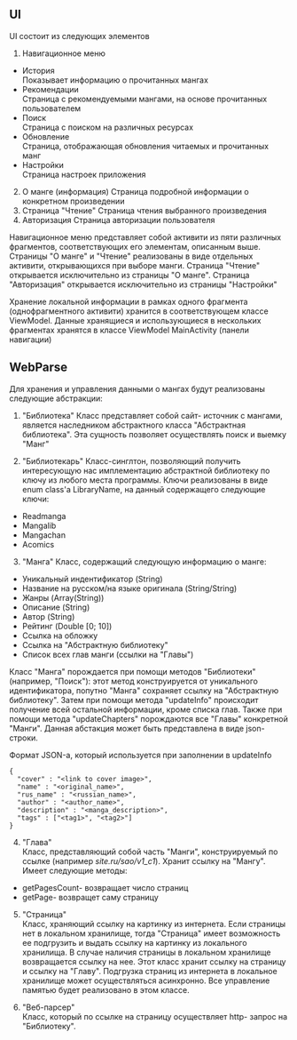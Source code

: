 ## UI

UI состоит из следующих элементов
1. Навигационное меню
  * История  
Показывает информацию о прочитанных мангах 
  * Рекомендации  
Страница с рекомендуемыми мангами, на основе прочитанных пользователем
  * Поиск  
Страница с поиском на различных ресурсах
  * Обновление   
Страница, отображающая обновления читаемых и прочитанных манг
  * Настройки  
Страница настроек приложения

2. О манге (информация)
Страница подробной информации о конкретном произведении
3. Страница "Чтение"
Страница чтения выбранного произведения
4. Авторизация 
Страница авторизации пользователя

Навигационное меню представляет собой активити из пяти различных фрагментов, соответствующих его элементам, описанным выше. Страницы "О манге" и "Чтение" реализованы в виде отдельных активити, открывающихся при выборе манги. Страница "Чтение" открывается исключительно из страницы "О манге". Страница "Авторизация" открывается исключительно из страницы "Настройки" 

Хранение локальной информации в рамках одного фрагмента (однофрагментного активити) хранится в соответствующем классе ViewModel. Данные хранящиеся и использующиеся в нескольких фрагментах хранятся в классе ViewModel MainActivity (панели навигации)

## WebParse
Для хранения и управления данными о мангах будут реализованы следующие абстракции:
1. "Библиотека" 
Класс представляет собой сайт- источник с мангами, является наследником абстрактного класса "Абстрактная библиотека". 
Эта сущность позволяет осуществлять поиск и выемку "Манг"

2. "Библиотекарь" 
Класс-синглтон, позволяющий получить интересующую нас имплементацию абстрактной библиотеку по ключу из любого места программы.
Ключи реализованы в виде enum class'а LibraryName, на данный содержащего следующие ключи:
 - Readmanga
 - Mangalib
 - Mangachan
 - Acomics

3. "Манга"
Класс, содержащий следующую информацию о манге:  
- Уникальный индентификатор (String)
- Название на русском/на языке оригинала (String/String)
- Жанры (Array(String))
- Описание (String)
- Автор (String)
- Рейтинг (Double [0; 10])
- Ссылка на обложку
- Ссылка на "Абстрактную библиотеку"
- Список всех глав манги (ссылки на "Главы")  

Класс "Манга" порождается при помощи методов "Библиотеки" (например, "Поиск"): этот метод конструируется от уникального идентификатора, попутно "Манга" сохраняет ссылку на "Абстрактную библиотеку". Затем при помощи метода "updateInfo" происходит получение всей остальной информации, кроме списка глав. Также при помощи метода "updateChapters" порождаются все "Главы" конкретной "Манги". Данная абстакция может быть представлена в виде json- строки.

Формат JSON-а, который используется при заполнении в updateInfo
```
{
  "cover" : "<link to cover image>",
  "name" : "<original_name>",
  "rus_name" : "<russian_name>",
  "author" : "<author_name>",
  "description" : "<manga_description>",
  "tags" : ["<tag1>", "<tag2>"]
}
```

4. "Глава"  
Класс, представляющий собой часть "Манги", конструируемый по ссылке (например *site.ru/sao/v1_c1*). Хранит ссылку на "Мангу". Имеет следующие методы:
- getPagesCount- возвращает число страниц
- getPage- возвращет саму страницу

5. "Страница"  
Класс, храняющий ссылку на картинку из интернета. Если страницы нет в локальном хранилище, тогда "Страница" имеет возможность ее подгрузить и выдать ссылку на картинку из локального хранилища. В случае наличия страницы в локальном хранилище возвращается ссылку на нее. Этот класс хранит ссылку на страницу и ссылку на "Главу". Подгрузка страниц из интернета в локальное хранилище может осуществляться асинхронно. Все управление памятью будет реализовано в этом классе.

6. "Веб-парсер"  
Класс, который по ссылке на страницу осуществляет http- запрос на "Библиотеку".
